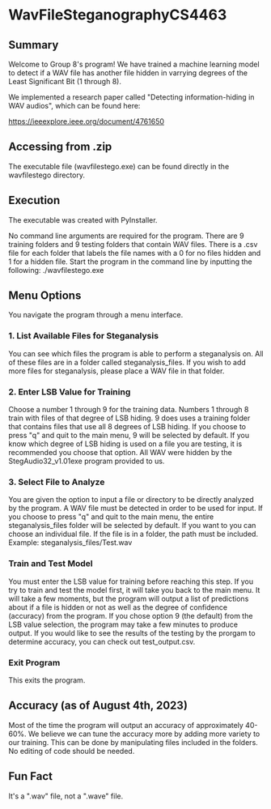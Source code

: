 # WavFileSteganographyCS4463

## Summary
Welcome to Group 8's program! We have trained a machine learning model to detect if a WAV file
has another file hidden in varrying degrees of the Least Significant Bit (1 through 8).

We implemented a research paper called "Detecting information-hiding in WAV audios", which can
be found here:

https://ieeexplore.ieee.org/document/4761650

## Accessing from .zip
The executable file (wavfilestego.exe) can be found directly in the wavfilestego directory. 

## Execution
The executable was created with PyInstaller. 

No command line arguments are required for the program. There are 9 training folders and 9
testing folders that contain WAV files. There is a .csv file for each folder that labels the file
names with a 0 for no files hidden and 1 for a hidden file. Start the program in the command line by inputting the following:
./wavfilestego.exe

## Menu Options
You navigate the program through a menu interface. 

### 1. List Available Files for Steganalysis
You can see which files the program is able to perform a steganalysis on. All of these files are
in a folder called steganalysis_files. If you wish to add more files for steganalysis, please place a WAV file in that folder. 

### 2. Enter LSB Value for Training
Choose a number 1 through 9 for the training data. Numbers 1 through 8 train with files of that
degree of LSB hiding. 9 does uses a training folder that contains files that use all 8 degrees of LSB hiding. If you choose to press "q" and quit to the main menu, 9 will be selected by default. If you know which degree of LSB hiding is used on a file you are testing, it is recommended you choose that option. All WAV were hidden by the StegAudio32_v1.01exe program provided to us.

### 3. Select File to Analyze
You are given the option to input a file or directory to be directly analyzed by the program. A WAV file must be detected in order to be used for input. If you choose to press "q" and quit to the main menu, the entire steganalysis_files folder will be selected by default. If you want to you can choose an individual file. If the file is in a folder, the path must be included. Example:
steganalysis_files/Test.wav

### Train and Test Model
You must enter the LSB value for training before reaching this step. If you try to train and test the model first, it will take you back to the main menu. It will take a few moments, but the program will output a list of predictions about if a file is hidden or not as well as the degree of confidence (accuracy) from the program. If you chose option 9 (the default) from the LSB value selection, the program may take a few minutes to produce output. If you would like to see the results of the testing by the prorgam to determine accuracy, you can check out test_output.csv.

### Exit Program 
This exits the program.

## Accuracy (as of August 4th, 2023)
Most of the time the program will output an accuracy of approximately 40-60%. We believe we can tune the accuracy more by adding more variety to our training. This can be done by manipulating files included in the folders. No editing of code should be needed. 

## Fun Fact
It's a ".wav" file, not a ".wave" file. 